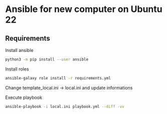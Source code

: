 # Ansible for new computer on Ubuntu 22


## Requirements

Install ansible

```bash
python3 -m pip install --user ansible
```

Install roles

```bash
ansible-galaxy role install -r requirements.yml
```

Change template_local.ini -> local.ini and update informations

Execute playbook

```bash
ansible-playbook -i local.ini playbook.yml --diff -vv
```
